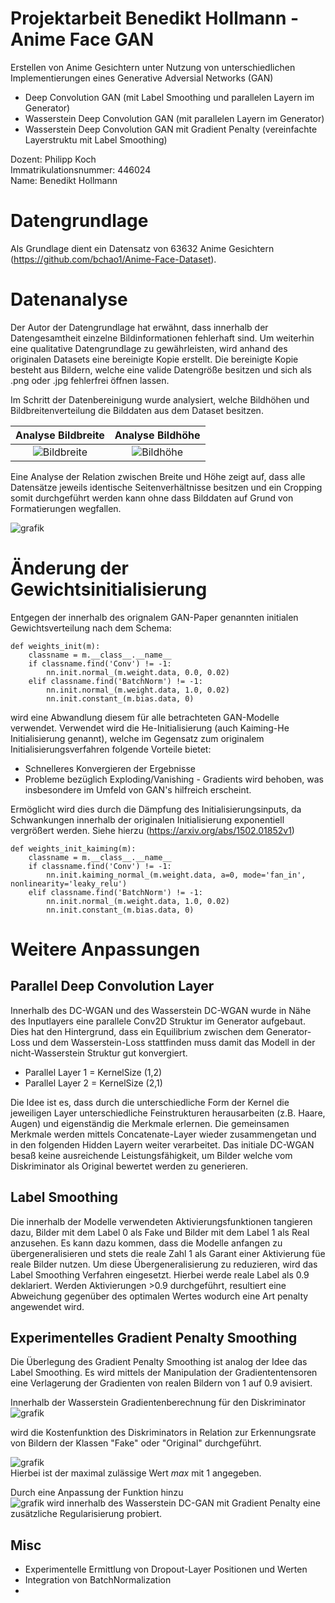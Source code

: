 # Projektarbeit Benedikt Hollmann - Anime Face GAN

Erstellen von Anime Gesichtern unter Nutzung von unterschiedlichen Implementierungen eines Generative Adversial Networks (GAN)

- Deep Convolution GAN (mit Label Smoothing und parallelen Layern im Generator)
- Wasserstein Deep Convolution GAN (mit parallelen Layern im Generator)
- Wasserstein Deep Convolution GAN mit Gradient Penalty (vereinfachte Layerstruktu mit Label Smoothing)

Dozent: Philipp Koch  
Immatrikulationsnummer: 446024  
Name: Benedikt Hollmann  

# Datengrundlage

Als Grundlage dient ein Datensatz von 63632 Anime Gesichtern (https://github.com/bchao1/Anime-Face-Dataset). 

# Datenanalyse

Der Autor der Datengrundlage hat erwähnt, dass innerhalb der Datengesamtheit einzelne Bildinformationen fehlerhaft sind. Um weiterhin eine qualitative Datengrundlage zu gewährleisten, wird anhand des originalen Datasets eine bereinigte Kopie erstellt. Die bereinigte Kopie besteht aus Bildern, welche eine valide Datengröße besitzen und sich als .png oder .jpg fehlerfrei öffnen lassen.

Im Schritt der Datenbereinigung wurde analysiert, welche Bildhöhen und Bildbreitenverteilung die Bilddaten aus dem Dataset besitzen. 


Analyse Bildbreite             |  Analyse Bildhöhe
:-------------------------:|:-------------------------:
![Bildbreite](https://user-images.githubusercontent.com/56730144/154847414-6cba4481-c48d-4722-8a47-1120ba3aaf1a.png) |  ![Bildhöhe](https://user-images.githubusercontent.com/56730144/154847423-bc7b2e9c-8445-42aa-b524-23a27628468e.png)
  
Eine Analyse der Relation zwischen Breite und Höhe zeigt auf, dass alle Datensätze jeweils identische Seitenverhältnisse besitzen und ein Cropping somit durchgeführt werden kann ohne dass Bilddaten auf Grund von Formatierungen wegfallen.

![grafik](https://user-images.githubusercontent.com/56730144/154847428-204debbc-bd9e-47e8-9f7b-72aee5b3642d.png)

# Änderung der Gewichtsinitialisierung

Entgegen der innerhalb des orignalem GAN-Paper genannten initialen Gewichtsverteilung nach dem Schema:
```
def weights_init(m):
    classname = m.__class__.__name__
    if classname.find('Conv') != -1:
        nn.init.normal_(m.weight.data, 0.0, 0.02)
    elif classname.find('BatchNorm') != -1:
        nn.init.normal_(m.weight.data, 1.0, 0.02)
        nn.init.constant_(m.bias.data, 0)
```

wird eine Abwandlung diesem für alle betrachteten GAN-Modelle verwendet. Verwendet wird die He-Initialisierung (auch Kaiming-He Initialisierung genannt), welche im Gegensatz zum originalem Initialisierungsverfahren folgende Vorteile bietet:

- Schnelleres Konvergieren der Ergebnisse
- Probleme bezüglich Exploding/Vanishing - Gradients wird behoben, was insbesondere im Umfeld von GAN's hilfreich erscheint.

Ermöglicht wird dies durch die Dämpfung des Initialisierungsinputs, da Schwankungen innerhalb der originalen Initialisierung exponentiell vergrößert werden.
Siehe hierzu (https://arxiv.org/abs/1502.01852v1)

```
def weights_init_kaiming(m):
    classname = m.__class__.__name__
    if classname.find('Conv') != -1:
        nn.init.kaiming_normal_(m.weight.data, a=0, mode='fan_in', nonlinearity='leaky_relu') 
    elif classname.find('BatchNorm') != -1:
        nn.init.normal_(m.weight.data, 1.0, 0.02)
        nn.init.constant_(m.bias.data, 0)
```

# Weitere Anpassungen
## Parallel Deep Convolution Layer
Innerhalb des DC-WGAN und des Wasserstein DC-WGAN wurde in Nähe des Inputlayers eine parallele Conv2D Struktur im Generator aufgebaut. Dies hat den Hintergrund, dass ein Equilibrium zwischen dem Generator-Loss und dem Wasserstein-Loss stattfinden muss damit das Modell in der nicht-Wasserstein Struktur gut konvergiert.

- Parallel Layer 1 = KernelSize (1,2)
- Parallel Layer 2 = KernelSize (2,1)

Die Idee ist es, dass durch die unterschiedliche Form der Kernel die jeweiligen Layer unterschiedliche Feinstrukturen herausarbeiten (z.B. Haare, Augen) und eigenständig die Merkmale erlernen. Die gemeinsamen Merkmale werden mittels Concatenate-Layer wieder zusammengetan und in den folgenden Hidden Layern weiter verarbeitet. Das initiale DC-WGAN besaß keine ausreichende Leistungsfähigkeit, um Bilder welche vom Diskriminator als Original bewertet werden zu generieren.   

## Label Smoothing
Die innerhalb der Modelle verwendeten Aktivierungsfunktionen tangieren dazu, Bilder mit dem Label 0 als Fake und Bilder mit dem Label 1 als Real anzusehen. Es kann dazu kommen, dass die Modelle anfangen zu übergeneralisieren und stets die reale Zahl 1 als Garant einer Aktivierung füe reale Bilder nutzen. Um diese Übergeneralisierung zu reduzieren, wird das Label Smoothing Verfahren eingesetzt. Hierbei werde reale Label als 0.9 deklariert. Werden Aktivierungen >0.9 durchgeführt, resultiert eine Abweichung gegenüber des optimalen Wertes wodurch eine Art penalty angewendet wird.

## Experimentelles Gradient Penalty Smoothing
Die Überlegung des Gradient Penalty Smoothing ist analog der Idee das Label Smoothing. Es wird mittels der Manipulation der Gradiententensoren eine Verlagerung der Gradienten von realen Bildern von 1 auf 0.9 avisiert.

Innerhalb der Wasserstein Gradientenberechnung für den Diskriminator
![grafik](https://user-images.githubusercontent.com/56730144/154849031-9e512a33-7048-408a-b9db-0d6887f74d02.png)  

wird die Kostenfunktion des Diskriminators in Relation zur Erkennungsrate von Bildern der Klassen "Fake" oder "Original" durchgeführt.

![grafik](https://user-images.githubusercontent.com/56730144/154849318-03c24177-42b6-4396-a016-35edcb6cfdd8.png)  
Hierbei ist der maximal zulässige Wert *max* mit 1 angegeben.

Durch eine Anpassung der Funktion hinzu  
![grafik](https://user-images.githubusercontent.com/56730144/154849636-c0f251e4-d61d-4081-998f-da072825a381.png)
wird innerhalb des Wasserstein DC-GAN mit Gradient Penalty eine zusätzliche Regularisierung probiert.




## Misc

- Experimentelle Ermittlung von Dropout-Layer Positionen und Werten
- Integration von BatchNormalization
- 
